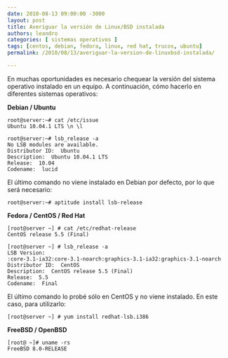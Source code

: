 ```yaml
---
date: 2010-08-13 09:00:00 -3000
layout: post
title: Averiguar la versión de Linux/BSD instalada
authors: leandro
categories: [ sistemas operativos ]
tags: [centos, debian, fedora, linux, red hat, trucos, ubuntu]
permalink: /2010/08/13/averiguar-la-version-de-linuxbsd-instalada/

---
```


En muchas oportunidades es necesario chequear la versión del sistema operativo
instalado en un equipo. A continuación, cómo hacerlo en diferentes sistemas
operativos: <!-- more -->

**Debian / Ubuntu**

```
root@server:~# cat /etc/issue
Ubuntu 10.04.1 LTS \n \l

root@server:~# lsb_release -a
No LSB modules are available.
Distributor ID:  Ubuntu
Description:  Ubuntu 10.04.1 LTS
Release:  10.04
Codename:  lucid
```

El último comando no viene instalado en Debian por defecto, por lo que será
necesario:

```
root@server:~# aptitude install lsb-release
```

**Fedora / CentOS / Red Hat**

```
[root@server ~] # cat /etc/redhat-release 
CentOS release 5.5 (Final)

[root@server ~] # lsb_release -a
LSB Version:
:core-3.1-ia32:core-3.1-noarch:graphics-3.1-ia32:graphics-3.1-noarch
Distributor ID:  CentOS
Description:  CentOS release 5.5 (Final)
Release:  5.5
Codename:  Final
```

El último comando lo probé sólo en CentOS y no viene instalado. En este caso,
para utilizarlo:

```
[root@server ~] # yum install redhat-lsb.i386
```

**FreeBSD / OpenBSD**

```
[root@ ~]# uname -rs
FreeBSD 8.0-RELEASE
```
